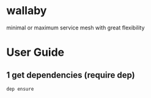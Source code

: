 # wallaby

minimal or maximum service mesh with great flexibility

# User Guide

## 1 get dependencies (require dep)

```bash
dep ensure
```